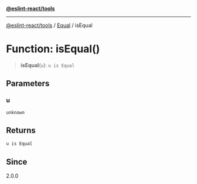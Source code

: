 [**@eslint-react/tools**](../../../README.md)

***

[@eslint-react/tools](../../../README.md) / [Equal](../README.md) / isEqual

# Function: isEqual()

> **isEqual**(`u`): `u is Equal`

## Parameters

### u

`unknown`

## Returns

`u is Equal`

## Since

2.0.0
